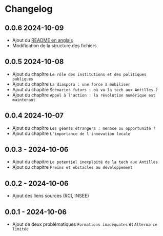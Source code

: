 # Changelog

## 0.0.6 2024-10-09

* Ajout du [README en anglais](README-EN.md)
* Modification de la structure des fichiers

## 0.0.5 2024-10-08
* Ajout du chapître `Le rôle des institutions et des politiques publiques`
* Ajout du chapître `La diaspora : une force à mobiliser`
* Ajout du chapître `Scénarios futurs : où va la tech aux Antilles ?`
* Ajout du chapître `Appel à l'action : la révolution numérique est maintenant`

## 0.0.4 2024-10-07
* Ajout du chapître `Les géants étrangers : menace ou opportunité ?`
* Ajout du chapître `L'importance de l'innovation locale`

## 0.0.3 - 2024-10-06
* Ajout du chapitre `Le potentiel inexploité de la tech aux Antilles`
* Ajout du chapitre `Freins et obstacles au développement`

## 0.0.2 - 2024-10-06
* Ajout des liens sources (RCI, INSEE)
  
## 0.0.1 - 2024-10-06
* Ajout de deux problématiques `Formations inadéquates`  et `Alternance limitée`
